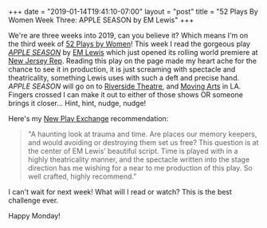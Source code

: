 +++
date = "2019-01-14T19:41:10-07:00"
layout = "post"
title = "52 Plays By Women Week Three: APPLE SEASON by EM Lewis"
+++

We're are three weeks into 2019, can you believe it? Which means I'm on the third week of [52 Plays by Women](https://twitter.com/52playsbywomen)! This week I read the gorgeous play [*APPLE SEASON*](https://newplayexchange.org/plays/53260/apple-season) by [EM Lewis](https://newplayexchange.org/users/1044/e-m-lewis) which just opened its rolling world premiere at [New Jersey Rep](http://www.njrep.org/). Reading this play on the page made my heart ache for the chance to see it in production, it is just screaming with spectacle and theatricality, something Lewis uses with such a deft and precise hand. *APPLE SEASON* will go on to [Riverside Theatre](https://www.riversidetheatre.org/), and [Moving Arts](https://movingarts.org/) in LA. Fingers crossed I can make it out to either of those shows OR someone brings it closer... Hint, hint, nudge, nudge!

Here's my [New Play Exchange](https://newplayexchange.org/dashboard) recommendation:

>"A haunting look at trauma and time. Are places our memory keepers, and would avoiding or destroying them set us free? This question is at the center of EM Lewis’ beautiful script. Time is played with in a highly theatricality manner, and the spectacle written into the stage direction has me wishing for a near to me production of this play. So well crafted, highly recommend."

I can't wait for next week! What will I read or watch? This is the best challenge ever.

Happy Monday!
